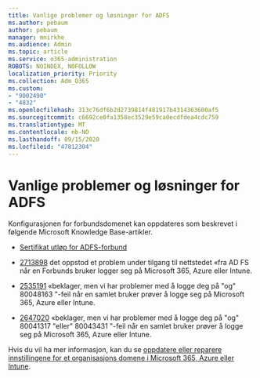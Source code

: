 ```yaml
---
title: Vanlige problemer og løsninger for ADFS
ms.author: pebaum
author: pebaum
manager: mnirkhe
ms.audience: Admin
ms.topic: article
ms.service: o365-administration
ROBOTS: NOINDEX, NOFOLLOW
localization_priority: Priority
ms.collection: Adm_O365
ms.custom:
- "9002490"
- "4832"
ms.openlocfilehash: 313c76df6b2d2739814f481917b4314363600af5
ms.sourcegitcommit: c6692ce0fa1358ec3529e59ca0ecdfdea4cdc759
ms.translationtype: MT
ms.contentlocale: nb-NO
ms.lasthandoff: 09/15/2020
ms.locfileid: "47812304"
---
```

# <a name="common-issues-and-resolutions-for-adfs"></a>Vanlige problemer og løsninger for ADFS

Konfigurasjonen for forbundsdomenet kan oppdateres som beskrevet i følgende Microsoft Knowledge Base-artikler.

- [Sertifikat utløp for ADFS-forbund](adfs-federation-certificate-expiring.md)

- [2713898](https://support.microsoft.com/help/2713898)  det oppstod et problem under tilgang til nettstedet «fra AD FS når en Forbunds bruker logger seg på Microsoft 365, Azure eller Intune.

- [2535191](https://support.microsoft.com/help/2535191) «beklager, men vi har problemer med å logge deg på "og" 80048163 "-feil når en samlet bruker prøver å logge seg på Microsoft 365, Azure eller Intune.

- [2647020](https://support.microsoft.com/help/2647020)   «beklager, men vi har problemer med å logge deg på "og" 80041317 "eller" 80043431 "-feil når en samlet bruker prøver å logge seg på Microsoft 365, Azure eller Intune.

Hvis du vil ha mer informasjon, kan du se [oppdatere eller reparere innstillingene for et organisasjons domene i Microsoft 365, Azure eller Intune](https://docs.microsoft.com/office365/troubleshoot/active-directory/update-federated-domain-office-365).
